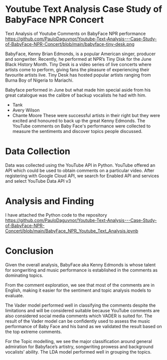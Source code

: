 # Youtube Text Analysis Case Study of BabyFace NPR Concert
Text Analysis of Youtube Comments on BabyFace NPR performance
https://github.com/PauloDaguvnor/Youtube-Text-Analysis---Case-Study-of-BabyFace-NPR-Concert/blob/main/babyface-tiny-desk.png

BabyFace, Kenny Brian Edmonds, is a popular American singer, producer and songwriter.
Recently, he performed at NPR’s Tiny Disk for the June Black History Month. Tiny Desk is a video series of live concerts where artists come to perform, giving fans the pleasure of experiencing their favourite artists live. Tiny Desk has hosted popular artists ranging from Burna Boy of Nigeria to Mariachi.

Babyface performed in June but what made him special aside from his great catalogue was the calibre of backup vocalists he had with him.
- Tank
- Avery Wilson
- Chante Moore
These were successful artists in their right but they were excited and honoured to back up the great Kenny Edmonds.
The YouTube comments on Baby Face's performance were collected to measure the sentiments and discover topics people discussed.

# Data Collection
Data was collected using the YouTube API in Python. YouTube offered an API which could be used to obtain comments on a particular video.
After registering with Google Cloud API, we search for Enabled API and services and select YouTube Data API v3

# Analysis and Finding
I have attached the Python code to the repository
https://github.com/PauloDaguvnor/Youtube-Text-Analysis---Case-Study-of-BabyFace-NPR-Concert/blob/main/BabyFace_NPR_Youtube_Text_Analysis.ipynb

# Conclusion
Given the overall analysis, BabyFace aka Kenny Edmonds is whose talent for songwriting and music performance is established in the comments as dominating topics.

From the comment exploration, we see that most of the comments are in English, making it easier for the sentiment and topic analysis models to evaluate.

The Vader model performed well in classifying the comments despite the limitations and will be considered suitable because YouTube comments are also considered social media comments which VADER is suited for.
The result of the Vader model can be confidently used to assess the music performance of Baby Face and his band as we validated the result based on the top extreme comments.

For the Topic modelling, we see the major classification around general admiration for Babyface’s artistry, songwriting prowess and background vocalists’ ability. The LDA model performed well in grouping the topics.
